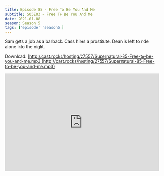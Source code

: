 ```yaml
---
title: Episode 85 - Free To Be You And Me
subtitle: S05E03 - Free To Be You And Me
date: 2021-01-08
season: Season 5
tags: ['episode','season5']
---
```


Sam gets a job as a barback. Cass hires a prostitute. Dean is left to ride alone into the night.

Download: [http://cast.rocks/hosting/27557/Supernatural-85-Free-to-be-you-and-me.mp3](http://cast.rocks/hosting/27557/Supernatural-85-Free-to-be-you-and-me.mp3)

<iframe src="https://cast.rocks/player/27557/Supernatural-85-Free-to-be-you-and-me.mp3?episodeTitle=Episode%2085%20-%20Free%20To%20Be%20You%20and%20Me&podcastTitle=Couple%20of%20Idjits&episodeDate=January%209th%2C%202021&imageURL=https%3A%2F%2Fcast.rocks%2Fhosting%2F27557%2Ffeeds%2FCAURZ.jpg" style="border: none; min-height: 265px; max-height: 320px; max-width: 558px; min-width: 270px; width: 100%; height: 100%;" scrollbars="no"></iframe>

